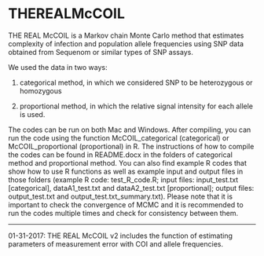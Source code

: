 # THEREALMcCOIL

THE REAL McCOIL is a Markov chain Monte Carlo method that estimates complexity of infection and population allele frequencies using SNP data obtained from Sequenom or similar types of SNP assays.  

We used the data in two ways:

1. categorical method, in which we considered SNP to be heterozygous or homozygous

2. proportional method, in which the relative signal intensity for each allele is used.

The codes can be run on both Mac and Windows. After compiling, you can run the code using the function McCOIL_categorical (categorical) or McCOIL_proportional (proportional) in R.
The instructions of how to compile the codes can be found in README.docx in the folders of categorical method and proportional method. You can also find example R codes that show how to use R functions as well as example input and output files in those folders (example R code: test_R_code.R; input files: input_test.txt [categorical], dataA1_test.txt and dataA2_test.txt [proportional]; output files: output_test.txt and output_test.txt_summary.txt). Please note that it is important to check the convergence of MCMC and it is recommended to run the codes multiple times and check for consistency between them.

***
01-31-2017: THE REAL McCOIL v2 includes the function of estimating parameters of measurement error with COI and allele frequencies.

